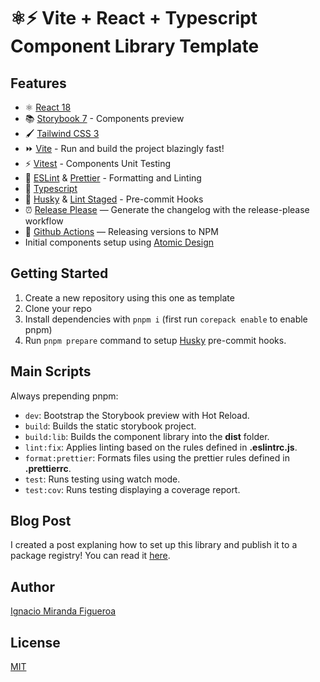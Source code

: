 # ⚛️⚡ Vite + React + Typescript Component Library Template

## Features

- ⚛️ [React 18](https://reactjs.org/)
- 📚 [Storybook 7](https://storybook.js.org/) - Components preview
- 🖌️ [Tailwind CSS 3](https://tailwindcss.com/)
- ⏩ [Vite](https://vitejs.dev/) - Run and build the project blazingly fast!
- ⚡ [Vitest](https://vitest.dev/) - Components Unit Testing
- 📐 [ESLint](https://eslint.org/) & [Prettier](https://prettier.io/) - Formatting and Linting
- 🌟 [Typescript](https://www.typescriptlang.org/)
- 🐶 [Husky](https://typicode.github.io/husky) & [Lint Staged](https://www.npmjs.com/package/lint-staged) - Pre-commit Hooks
- ⏰ [Release Please](https://github.com/googleapis/release-please) — Generate the changelog with the release-please workflow
- 👷 [Github Actions](https://github.com/features/actions) — Releasing versions to NPM
- Initial components setup using [Atomic Design](https://bradfrost.com/blog/post/atomic-web-design/)

## Getting Started

1. Create a new repository using this one as template
2. Clone your repo
3. Install dependencies with `pnpm i` (first run `corepack enable` to enable pnpm)
4. Run `pnpm prepare` command to setup [Husky](https://typicode.github.io/husky) pre-commit hooks.

## Main Scripts

Always prepending pnpm:

- `dev`: Bootstrap the Storybook preview with Hot Reload.
- `build`: Builds the static storybook project.
- `build:lib`: Builds the component library into the **dist** folder.
- `lint:fix`: Applies linting based on the rules defined in **.eslintrc.js**.
- `format:prettier`: Formats files using the prettier rules defined in **.prettierrc**.
- `test`: Runs testing using watch mode.
- `test:cov`: Runs testing displaying a coverage report.

## Blog Post

I created a post explaning how to set up this library and publish it to a package registry! You can read it [here](https://igna.hashnode.dev/vite-react-typescript-component-library-template-setup-explanation).

## Author

[Ignacio Miranda Figueroa](https://www.linkedin.com/in/ignacio-miranda-figueroa/)

## License

[MIT](LICENSE)
